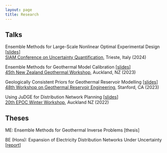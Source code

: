 ```yaml
---
layout: page
title: Research
---
```


## Talks

Ensemble Methods for Large-Scale Nonlinear Optimal Experimental Design [[slides](https://alexgdebeer.github.io/assets/talks/uq24.pdf)] \
[SIAM Conference on Uncertainty Quantification](https://www.siam.org/conferences/cm/conference/uq24), Trieste, Italy (2024)

Ensemble Methods for Geothermal Model Calibration [[slides](https://alexgdebeer.github.io/assets/talks/nzgw23.pdf)] \
[45th New Zealand Geothermal Workshop](https://www.geothermalworkshop.co.nz/), Auckland, NZ (2023)

Geologically Consistent Priors for Geothermal Reservoir Modelling [[slides](https://alexgdebeer.github.io/assets/talks/sgw23.pdf)] \
[48th Workshop on Geothermal Reservoir Engineering](https://geothermal.stanford.edu/events/workshop), Stanford, CA (2023)

Using JuDGE for Distribution Network Planning [[slides](https://alexgdebeer.github.io/assets/talks/epoc22.pdf)] \
[20th EPOC Winter Workshop](https://www.epoc.org.nz/ww2022.html), Auckland NZ (2022)

## Theses

ME: Ensemble Methods for Geothermal Inverse Problems [thesis]

BE (Hons): Expansion of Electricity Distribution Networks Under Uncertainty [[report](https://alexgdebeer.github.io/assets/theses/hons22.pdf)]